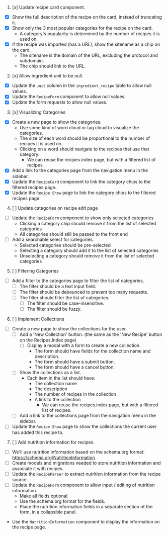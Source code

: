 1. [x] Update recipe card component.
  - [x] Show the full description of the recipe on the card, instead of truncating it.
  - [x] Show only the 3 most popular categories for the recipe on the card.
    - A category's popularity is determined by the number of recipes it is used on.
  - [x] If the recipe was imported (has a URL), show the sitename as a chip on the card.
    - The sitename is the domain of the URL, excluding the protocol and subdomain.
    - The chip should link to the URL.
2. [x] Allow ingredient unit to be null.
  - [x] Update the `unit` column in the `ingredient_recipe` table to allow null values.
  - [x] Update the `RecipeForm` component to allow null values.
  - [x] Update the form requests to allow null values.
3. [x] Visualizing Categories
  - [x] Create a new page to show the categories.
    - Use some kind of word cloud or tag cloud to visualize the categories.
    - The size of each word should be proportional to the number of recipes it is used on.
    - Clicking on a word should navigate to the recipes that use that category.
      - We can reuse the recipes.index page, but with a filtered list of recipes.
  - [x] Add a link to the categories page from the navigation menu in the sidebar.
  - [x] Update the `RecipeCard` component to link the category chips to the filtered recipes page.
  - [x] Update the `Recipe.Show` page to link the category chips to the filtered recipes page.
4. [ ] Update categories on recipe edit page
  - [ ] Update the `RecipeForm` component to show only selected categories
    - Clicking a category chip should remove it from the list of selected categories
    - All categories should still be passed to the front end
  - [ ] Add a searchable select for categories. 
    - Selected categories should be pre-selected
    - Selecting a category should add it to the list of selected categories
    - Unselecting a category should remove it from the list of selected categories
5. [ ] Filtering Categories
  - [ ] Add a filter to the categories page to filter the list of categories.
    - [ ] The filter should be a text input field.
    - [ ] The filter should be debounced to prevent too many requests.
    - [ ] The filter should filter the list of categories.
      - [ ] The filter should be case-insensitive.
      - [ ] The filter should be fuzzy.
6. [ ] Implement Collections
  - [ ] Create a new page to show the collections for the user.
    - [ ] Add a 'New Collection' button. (the same as the 'New Recipe' button on the Recipes.Index page)
      - [ ] Display a modal with a form to create a new collection.
        - The form should have fields for the collection name and description.
        - The form should have a submit button.
        - The form should have a cancel button.
    - [ ] Show the collections as a list.
      - Each item in the list should have:
        - The collection name
        - The description
        - The number of recipes in the collection
        - A link to the collection
          - We can reuse the recipes.index page, but with a filtered list of recipes.
    - [ ] Add a link to the collections page from the navigation menu in the sidebar.
  - [ ] Update the `Recipe.Show` page to show the collections the current user has added this recipe to.
7. [ ] Add nutrition information for recipes.
  - [ ] We'll use nutrition information based on the schema.org format: https://schema.org/NutritionInformation
  - [ ] Create models and migrations needed to store nutrition information and associate it with recipes.
  - [ ] Update the `RecipeParser` to extract nutrition information from the recipe source.
  - [ ] Update the `RecipeForm` component to allow input / editing of nutrition information.
    - Make all fields optional.
    - Use the schema.org format for the fields.
    - Place the nutrition information fields in a separate section of the form, in a collapsible panel.
  - Use the `NutritionInformation` component to display the information on the recipe page.
